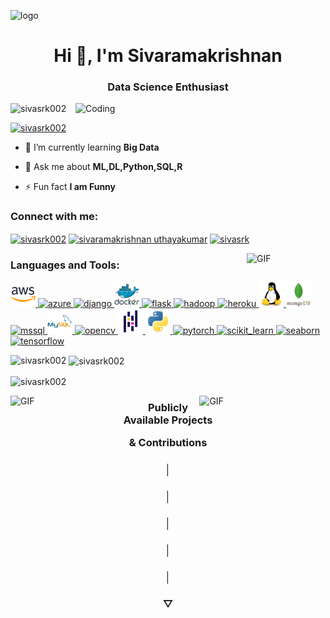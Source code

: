 ![logo](https://media.giphy.com/media/6gHLYHhhQDrkk/giphy.gif)
<h1 align="center">Hi 👋, I'm Sivaramakrishnan</h1>
<h3 align="center">Data Science Enthusiast</h3>
<img align="right" alt="Coding" width="400" src="https://cdn.dribbble.com/users/1162077/screenshots/3848914/programmer.gif">

<p align="left"> <img src="https://komarev.com/ghpvc/?username=sivasrk002&label=Profile%20views&color=0e75b6&style=flat" alt="sivasrk002" /> </p>

<p align="left"> <a href="https://twitter.com/sivasrk002" target="blank"><img src="https://img.shields.io/twitter/follow/sivasrk002?logo=twitter&style=for-the-badge" alt="sivasrk002" /></a> </p>

- 🌱 I’m currently learning **Big Data**

- 💬 Ask me about **ML,DL,Python,SQL,R**

- ⚡ Fun fact **I am Funny**

<h3 align="left">Connect with me:</h3>
<p align="left">
<a href="https://twitter.com/sivasrk002" target="blank"><img align="center" src="https://raw.githubusercontent.com/rahuldkjain/github-profile-readme-generator/master/src/images/icons/Social/twitter.svg" alt="sivasrk002" height="30" width="40" /></a>
<a href="https://www.linkedin.com/in/sivaramakrishnan-uthayakumar-1701121a4" target="blank"><img align="center" src="https://raw.githubusercontent.com/rahuldkjain/github-profile-readme-generator/master/src/images/icons/Social/linked-in-alt.svg" alt="sivaramakrishnan uthayakumar" height="30" width="40" /></a>
<a href="https://kaggle.com/sivasrk" target="blank"><img align="center" src="https://raw.githubusercontent.com/rahuldkjain/github-profile-readme-generator/master/src/images/icons/Social/kaggle.svg" alt="sivasrk" height="30" width="40" /></a>
</p>

<img align="right" alt="GIF" width="25%" src="https://media.giphy.com/media/5xtDarKIen78OlWQzDy/giphy.gif" />

<h3 align="left">Languages and Tools:</h3>
<p align="left"> <a href="https://aws.amazon.com" target="_blank" rel="noreferrer"> <img src="https://raw.githubusercontent.com/devicons/devicon/master/icons/amazonwebservices/amazonwebservices-original-wordmark.svg" alt="aws" width="40" height="40"/> </a> <a href="https://azure.microsoft.com/en-in/" target="_blank" rel="noreferrer"> <img src="https://www.vectorlogo.zone/logos/microsoft_azure/microsoft_azure-icon.svg" alt="azure" width="40" height="40"/> </a> <a href="https://www.djangoproject.com/" target="_blank" rel="noreferrer"> <img src="https://cdn.worldvectorlogo.com/logos/django.svg" alt="django" width="40" height="40"/> </a> <a href="https://www.docker.com/" target="_blank" rel="noreferrer"> <img src="https://raw.githubusercontent.com/devicons/devicon/master/icons/docker/docker-original-wordmark.svg" alt="docker" width="40" height="40"/> </a> <a href="https://flask.palletsprojects.com/" target="_blank" rel="noreferrer"> <img src="https://www.vectorlogo.zone/logos/pocoo_flask/pocoo_flask-icon.svg" alt="flask" width="40" height="40"/> </a> <a href="https://hadoop.apache.org/" target="_blank" rel="noreferrer"> <img src="https://www.vectorlogo.zone/logos/apache_hadoop/apache_hadoop-icon.svg" alt="hadoop" width="40" height="40"/> </a> <a href="https://heroku.com" target="_blank" rel="noreferrer"> <img src="https://www.vectorlogo.zone/logos/heroku/heroku-icon.svg" alt="heroku" width="40" height="40"/> </a> <a href="https://www.linux.org/" target="_blank" rel="noreferrer"> <img src="https://raw.githubusercontent.com/devicons/devicon/master/icons/linux/linux-original.svg" alt="linux" width="40" height="40"/> </a> <a href="https://www.mongodb.com/" target="_blank" rel="noreferrer"> <img src="https://raw.githubusercontent.com/devicons/devicon/master/icons/mongodb/mongodb-original-wordmark.svg" alt="mongodb" width="40" height="40"/> </a> <a href="https://www.microsoft.com/en-us/sql-server" target="_blank" rel="noreferrer"> <img src="https://www.svgrepo.com/show/303229/microsoft-sql-server-logo.svg" alt="mssql" width="40" height="40"/> </a> <a href="https://www.mysql.com/" target="_blank" rel="noreferrer"> <img src="https://raw.githubusercontent.com/devicons/devicon/master/icons/mysql/mysql-original-wordmark.svg" alt="mysql" width="40" height="40"/> </a> <a href="https://opencv.org/" target="_blank" rel="noreferrer"> <img src="https://www.vectorlogo.zone/logos/opencv/opencv-icon.svg" alt="opencv" width="40" height="40"/> </a> <a href="https://pandas.pydata.org/" target="_blank" rel="noreferrer"> <img src="https://raw.githubusercontent.com/devicons/devicon/2ae2a900d2f041da66e950e4d48052658d850630/icons/pandas/pandas-original.svg" alt="pandas" width="40" height="40"/> </a> <a href="https://www.python.org" target="_blank" rel="noreferrer"> <img src="https://raw.githubusercontent.com/devicons/devicon/master/icons/python/python-original.svg" alt="python" width="40" height="40"/> </a> <a href="https://pytorch.org/" target="_blank" rel="noreferrer"> <img src="https://www.vectorlogo.zone/logos/pytorch/pytorch-icon.svg" alt="pytorch" width="40" height="40"/> </a> <a href="https://scikit-learn.org/" target="_blank" rel="noreferrer"> <img src="https://upload.wikimedia.org/wikipedia/commons/0/05/Scikit_learn_logo_small.svg" alt="scikit_learn" width="40" height="40"/> </a> <a href="https://seaborn.pydata.org/" target="_blank" rel="noreferrer"> <img src="https://seaborn.pydata.org/_images/logo-mark-lightbg.svg" alt="seaborn" width="40" height="40"/> </a> <a href="https://www.tensorflow.org" target="_blank" rel="noreferrer"> <img src="https://www.vectorlogo.zone/logos/tensorflow/tensorflow-icon.svg" alt="tensorflow" width="40" height="40"/> </a> </p>

<p><img align="left" src="https://github-readme-stats.vercel.app/api/top-langs?username=sivasrk002&show_icons=true&locale=en&layout=compact" alt="sivasrk002" /></p>

<p>&nbsp;<img align="center" src="https://github-readme-stats.vercel.app/api?username=sivasrk002&show_icons=true&locale=en" alt="sivasrk002" /></p>

<p><img align="center" src="https://github-readme-streak-stats.herokuapp.com/?user=sivasrk002&" alt="sivasrk002" /></p>

<p>
  
  <img align="right" alt="GIF" width="40%" src="https://media.giphy.com/media/3oEduRioi6lvTNmZKE/giphy.gif" />
  <img align="left" alt="GIF" width="40%" src="https://media.giphy.com/media/3oEduRioi6lvTNmZKE/giphy.gif" /> 

<h3 align="center">
<p>Publicly Available Projects
<p>& Contributions
</h3>
<h3 align="center">
<p> │                       
</h3>
<h3 align="center">
<p> │                     
</h3>
<h3 align="center">
<p> │                       
</h3>
<h3 align="center">
<p> │                       
</h3>
<h3 align="center">
<p> │                    
</h3>
<h3 align="center">
<p> ▽                   
</h3>
